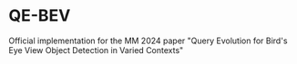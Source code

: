 # QE-BEV
Official implementation for the MM 2024 paper "Query Evolution for Bird's Eye View Object Detection in Varied Contexts"

